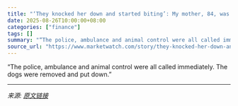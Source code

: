 ```yaml
---
title: "‘They knocked her down and started biting’: My mother, 84, was viciously attacked by her neighbor’s two dogs. Do we sue?"
date: 2025-08-26T10:00:00+08:00
categories: ["finance"]
tags: []
summary: "“The police, ambulance and animal control were all called immediately. The dogs were removed and put down.”"
source_url: "https://www.marketwatch.com/story/they-knocked-her-down-and-started-biting-my-mother-84-was-viciously-attacked-by-her-neighbors-two-dogs-do-we-sue-a4a12a0c?mod=mw_rss_topstories"
---
```


“The police, ambulance and animal control were all called immediately. The dogs were removed and put down.”

---

*来源: [原文链接](https://www.marketwatch.com/story/they-knocked-her-down-and-started-biting-my-mother-84-was-viciously-attacked-by-her-neighbors-two-dogs-do-we-sue-a4a12a0c?mod=mw_rss_topstories)*
